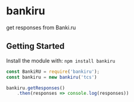 # bankiru

get responses from Banki.ru

## Getting Started
Install the module with: `npm install bankiru`

```javascript
const BankiRU = require('bankiru');
const bankiru = new bankiru('tcs')

bankiru.getResponses()
    .then(responses => console.log(responses))
```